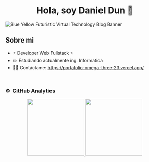 <div align="center">
<h1 align="center">Hola, soy Daniel Dun</a> 👋</h1>
</div>
<img src="https://github.com/Ddun28/Ddun28/blob/main/Blue%20Yellow%20Futuristic%20Virtual%20Technology%20Blog%20Banner%20(1).png" alt="Blue Yellow Futuristic Virtual Technology Blog Banner">

## Sobre mi

- ⭐ Developer Web Fullstack ⭐ 
- ✏️ Estudiando actualmente ing. Informatica
- 🧑‍🏫 Contáctame: https://portafolio-omega-three-23.vercel.app/
<br>

### ⚙️ &nbsp;GitHub Analytics

<p align="center">
<a href="https://github.com/Ddun28">
  <img height="180em" src="https://github-readme-stats-eight-theta.vercel.app/api?username=Ddun28&show_icons=true&theme=algolia&include_all_commits=true&count_private=true"/>
  <img height="180em" src="https://github-readme-stats.vercel.app/api/top-langs/?username=Ddun28&show_icons=true&theme=algolia&include_all_commits=true&count_private=true"/>
</a>
</p>
<!--
**Ddun28/Ddun28** is a ✨ _special_ ✨ repository because its `README.md` (this file) appears on your GitHub profile.

Here are some ideas to get you started:

- 🔭 I’m currently working on ...
- 🌱 I’m currently learning ...
- 👯 I’m looking to collaborate on ...
- 🤔 I’m looking for help with ...
- 💬 Ask me about ...
- 📫 How to reach me: ...
- 😄 Pronouns: ...
- ⚡ Fun fact: ...
-->
